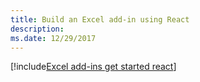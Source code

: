 ```yaml
---
title: Build an Excel add-in using React
description: 
ms.date: 12/29/2017
---
```


[!include[Excel add-ins get started react](../includes/file-get-started-excel-react.md)]